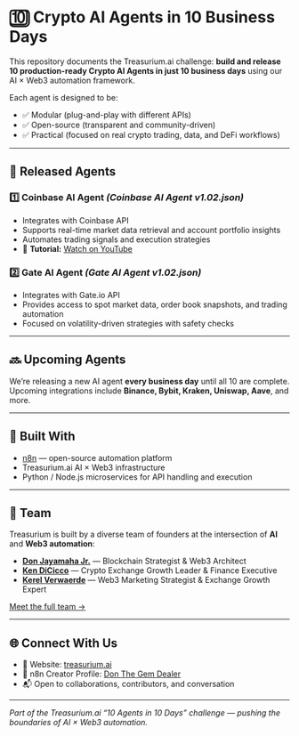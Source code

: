 # 🔟 Crypto AI Agents in 10 Business Days

This repository documents the Treasurium.ai challenge: **build and release 10 production-ready Crypto AI Agents in just 10 business days** using our AI × Web3 automation framework.

Each agent is designed to be:  
- ✅ Modular (plug-and-play with different APIs)  
- ✅ Open-source (transparent and community-driven)  
- ✅ Practical (focused on real crypto trading, data, and DeFi workflows)  

---

## 📢 Released Agents

### 1️⃣ Coinbase AI Agent *(Coinbase AI Agent v1.02.json)*
- Integrates with Coinbase API  
- Supports real-time market data retrieval and account portfolio insights  
- Automates trading signals and execution strategies  
- 🎥 **Tutorial:** [Watch on YouTube](https://www.youtube.com/watch?v=AnLG0tnnhSs)

### 2️⃣ Gate AI Agent *(Gate AI Agent v1.02.json)*
- Integrates with Gate.io API  
- Provides access to spot market data, order book snapshots, and trading automation  
- Focused on volatility-driven strategies with safety checks  

---

## 🔜 Upcoming Agents

We’re releasing a new AI agent **every business day** until all 10 are complete.  
Upcoming integrations include **Binance, Bybit, Kraken, Uniswap, Aave**, and more.

---

## 🧰 Built With

- [n8n](https://n8n.io) — open-source automation platform  
- Treasurium.ai AI × Web3 infrastructure  
- Python / Node.js microservices for API handling and execution  

---

## 👥 Team

Treasurium is built by a diverse team of founders at the intersection of **AI** and **Web3 automation**:

- **[Don Jayamaha Jr.](https://www.linkedin.com/in/donjayamahajr/)** — Blockchain Strategist & Web3 Architect  
- **[Ken DiCicco](https://www.linkedin.com/in/kendicicco/)** — Crypto Exchange Growth Leader & Finance Executive  
- **[Kerel Verwaerde](https://www.linkedin.com/in/kerel-verwaerde-b22826109/)** — Web3 Marketing Strategist & Exchange Growth Expert  

[Meet the full team →](https://github.com/treasurium/treasurium/blob/main/TEAM.md)

---

## 🌐 Connect With Us

- 🔗 Website: [treasurium.ai](https://treasurium.ai)  
- 🧩 n8n Creator Profile: [Don The Gem Dealer](https://n8n.io/creators/don-the-gem-dealer/)  
- 📬 Open to collaborations, contributors, and conversation  

---

*Part of the Treasurium.ai “10 Agents in 10 Days” challenge — pushing the boundaries of AI × Web3 automation.*  
